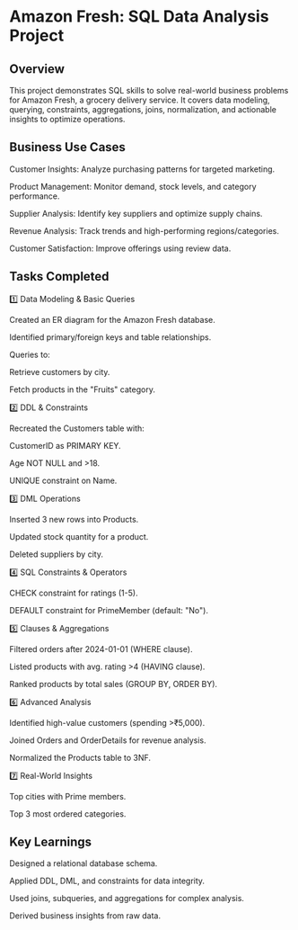# Amazon Fresh: SQL Data Analysis Project

## Overview

This project demonstrates SQL skills to solve real-world business problems for Amazon Fresh, a grocery delivery service. It covers data modeling, querying, constraints, aggregations, joins, normalization, and actionable insights to optimize operations.

## Business Use Cases

Customer Insights: Analyze purchasing patterns for targeted marketing.

Product Management: Monitor demand, stock levels, and category performance.

Supplier Analysis: Identify key suppliers and optimize supply chains.

Revenue Analysis: Track trends and high-performing regions/categories.

Customer Satisfaction: Improve offerings using review data.

## Tasks Completed

1️⃣ Data Modeling & Basic Queries

Created an ER diagram for the Amazon Fresh database.

Identified primary/foreign keys and table relationships.

Queries to:

Retrieve customers by city.

Fetch products in the "Fruits" category.

2️⃣ DDL & Constraints

Recreated the Customers table with:

CustomerID as PRIMARY KEY.

Age NOT NULL and >18.

UNIQUE constraint on Name.

3️⃣ DML Operations

Inserted 3 new rows into Products.

Updated stock quantity for a product.

Deleted suppliers by city.

4️⃣ SQL Constraints & Operators

CHECK constraint for ratings (1-5).

DEFAULT constraint for PrimeMember (default: "No").

5️⃣ Clauses & Aggregations

Filtered orders after 2024-01-01 (WHERE clause).

Listed products with avg. rating >4 (HAVING clause).

Ranked products by total sales (GROUP BY, ORDER BY).

6️⃣ Advanced Analysis

Identified high-value customers (spending >₹5,000).

Joined Orders and OrderDetails for revenue analysis.

Normalized the Products table to 3NF.

7️⃣ Real-World Insights

Top cities with Prime members.

Top 3 most ordered categories.

## Key Learnings

Designed a relational database schema.

Applied DDL, DML, and constraints for data integrity.

Used joins, subqueries, and aggregations for complex analysis.

Derived business insights from raw data.
